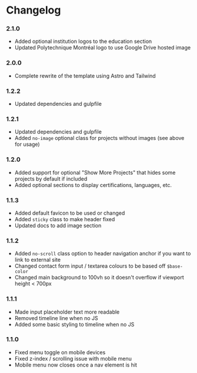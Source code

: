 # Changelog

### 2.1.0

- Added optional institution logos to the education section
- Updated Polytechnique Montréal logo to use Google Drive hosted image

### 2.0.0

- Complete rewrite of the template using Astro and Tailwind

### 1.2.2

- Updated dependencies and gulpfile

### 1.2.1

- Updated dependencies and gulpfile
- Added `no-image` optional class for projects without images (see above for
  usage)

### 1.2.0

- Added support for optional "Show More Projects" that hides some projects by
  default if included
- Added optional sections to display certifications, languages, etc.

### 1.1.3

- Added default favicon to be used or changed
- Added `sticky` class to make header fixed
- Updated docs to add image section

### 1.1.2

- Added `no-scroll` class option to header navigation anchor if you want to link
  to external site
- Changed contact form input / textarea colours to be based off `$base-color`
- Changed main background to 100vh so it doesn't overflow if viewport height <
  700px

### 1.1.1

- Made input placeholder text more readable
- Removed timeline line when no JS
- Added some basic styling to timeline when no JS

### 1.1.0

- Fixed menu toggle on mobile devices
- Fixed z-index / scrolling issue with mobile menu
- Mobile menu now closes once a nav element is hit
